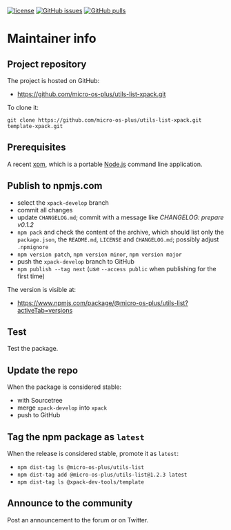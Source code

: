 [![license](https://img.shields.io/github/license/micro-os-plus/utils-list-xpack)](https://github.com/micro-os-plus/utils-list-xpack/blob/xpack/LICENSE)
[![GitHub issues](https://img.shields.io/github/issues/micro-os-plus/utils-list-xpack.svg)](https://github.com/micro-os-plus/utils-list-xpack/issues)
[![GitHub pulls](https://img.shields.io/github/issues-pr/micro-os-plus/utils-list-xpack.svg)](https://github.com/micro-os-plus/utils-list-xpack/pulls)

# Maintainer info

## Project repository

The project is hosted on GitHub:

- https://github.com/micro-os-plus/utils-list-xpack.git

To clone it:

```
git clone https://github.com/micro-os-plus/utils-list-xpack.git template-xpack.git
```

## Prerequisites

A recent [xpm](https://xpack.github.io/xpm/), which is a portable
[Node.js](https://nodejs.org/) command line application.

## Publish to npmjs.com

- select the `xpack-develop` branch
- commit all changes
- update `CHANGELOG.md`; commit with a message like _CHANGELOG: prepare v0.1.2_
- `npm pack` and check the content of the archive, which should list
  only the `package.json`, the `README.md`, `LICENSE` and `CHANGELOG.md`;
  possibly adjust `.npmignore`
- `npm version patch`, `npm version minor`, `npm version major`
- push the `xpack-develop` branch to GitHub
- `npm publish --tag next` (use `--access public` when publishing for
  the first time)

The version is visible at:

- https://www.npmjs.com/package/@micro-os-plus/utils-list?activeTab=versions

## Test

Test the package.

## Update the repo

When the package is considered stable:

- with Sourcetree
- merge `xpack-develop` into `xpack`
- push to GitHub

## Tag the npm package as `latest`

When the release is considered stable, promote it as `latest`:

- `npm dist-tag ls @micro-os-plus/utils-list`
- `npm dist-tag add @micro-os-plus/utils-list@1.2.3 latest`
- `npm dist-tag ls @xpack-dev-tools/template`

## Announce to the community

Post an announcement to the forum or on Twitter.
